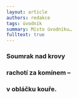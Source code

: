 ```yaml
---
layout: article
authors: redakce
tags: úvodník
summary: Místo úvodníku…
fulltext: true
---
```


### Soumrak nad krovy
### rachotí za komínem –
### v obláčku kouře.
